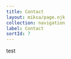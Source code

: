 ```yaml
---
title: Contact
layout: miksa/page.njk
collection: navigation
label: Contact
sortId: 7
---
```


test

